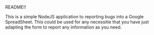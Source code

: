 README!!

This is a simple NodeJS application to reporting bugs into a Google SpreadSheet.
This could be used for any necessitie that you have just adapting the form to report any information as you need.
